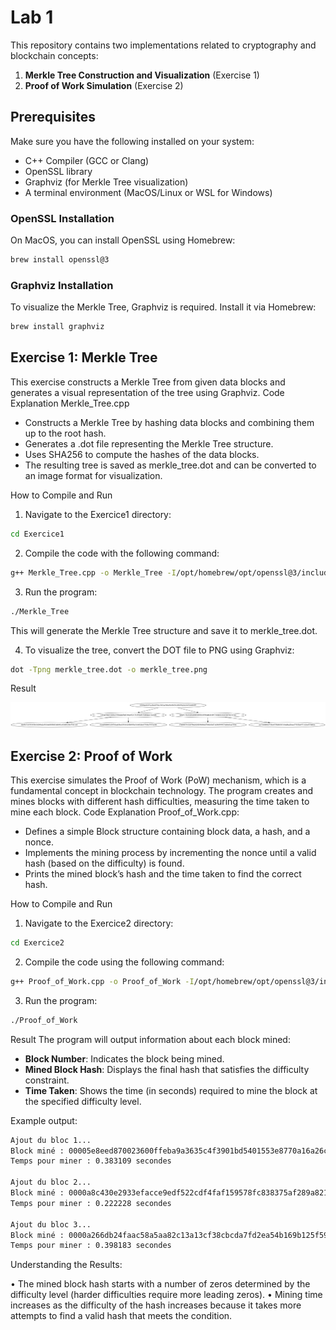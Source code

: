 # **Lab 1**

This repository contains two implementations related to cryptography and blockchain concepts:
1. **Merkle Tree Construction and Visualization** (Exercise 1)
2. **Proof of Work Simulation** (Exercise 2)

## **Prerequisites**

Make sure you have the following installed on your system:
- C++ Compiler (GCC or Clang)
- OpenSSL library
- Graphviz (for Merkle Tree visualization)
- A terminal environment (MacOS/Linux or WSL for Windows)

### **OpenSSL Installation**
On MacOS, you can install OpenSSL using Homebrew:
```bash
brew install openssl@3
```
### **Graphviz Installation**
To visualize the Merkle Tree, Graphviz is required. Install it via Homebrew:
```bash
brew install graphviz
```
## **Exercise 1: Merkle Tree**

This exercise constructs a Merkle Tree from given data blocks and generates a visual representation of the tree using Graphviz.
Code Explanation
Merkle_Tree.cpp
- Constructs a Merkle Tree by hashing data blocks and combining them up to the root hash.
- Generates a .dot file representing the Merkle Tree structure.
- Uses SHA256 to compute the hashes of the data blocks.
- The resulting tree is saved as merkle_tree.dot and can be converted to an image format for visualization.

How to Compile and Run

1.	Navigate to the Exercice1 directory:
```bash
cd Exercice1
```

2.	Compile the code with the following command:
```bash
g++ Merkle_Tree.cpp -o Merkle_Tree -I/opt/homebrew/opt/openssl@3/include -L/opt/homebrew/opt/openssl@3/lib -lssl -lcrypto -Wno-deprecated-declarations -std=c++11
```
3.	Run the program:
```bash
./Merkle_Tree
```
This will generate the Merkle Tree structure and save it to merkle_tree.dot.

4.	To visualize the tree, convert the DOT file to PNG using Graphviz:
```bash
dot -Tpng merkle_tree.dot -o merkle_tree.png
```
Result

![resultat](Exercice1/merkle_tree.png)

## **Exercise 2: Proof of Work**

This exercise simulates the Proof of Work (PoW) mechanism, which is a fundamental concept in blockchain technology. The program creates and mines blocks with different hash difficulties, measuring the time taken to mine each block.
Code Explanation
Proof_of_Work.cpp:
- Defines a simple Block structure containing block data, a hash, and a nonce.
- Implements the mining process by incrementing the nonce until a valid hash (based on the difficulty) is found.
- Prints the mined block’s hash and the time taken to find the correct hash.

How to Compile and Run

1.	Navigate to the Exercice2 directory:
```bash
cd Exercice2
```

2.	Compile the code using the following command:
```bash
g++ Proof_of_Work.cpp -o Proof_of_Work -I/opt/homebrew/opt/openssl@3/include -L/opt/homebrew/opt/openssl@3/lib -lssl -lcrypto -Wno-deprecated-declarations -std=c++11
```
3.	Run the program:
```bash
./Proof_of_Work
```
Result
The program will output information about each block mined:
- **Block Number**: Indicates the block being mined.
- **Mined Block Hash**: Displays the final hash that satisfies the difficulty constraint.
- **Time Taken**: Shows the time (in seconds) required to mine the block at the specified difficulty level.

Example output:
```bash
Ajout du bloc 1...
Block miné : 00005e8eed870023600ffeba9a3635c4f3901bd5401553e8770a16a26c01a9ed
Temps pour miner : 0.383109 secondes

Ajout du bloc 2...
Block miné : 0000a8c430e2933efacce9edf522cdf4faf159578fc838375af289a821da8381
Temps pour miner : 0.222228 secondes

Ajout du bloc 3...
Block miné : 0000a266db24faac58a5aa82c13a13cf38cbcda7fd2ea54b169b125f59d4bb15
Temps pour miner : 0.398183 secondes
```

Understanding the Results:

•	The mined block hash starts with a number of zeros determined by the difficulty level (harder difficulties require more leading zeros).
•	Mining time increases as the difficulty of the hash increases because it takes more attempts to find a valid hash that meets the condition.
